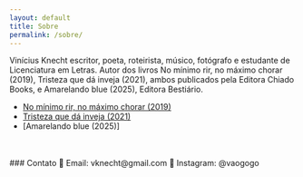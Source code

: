 ```yaml
---
layout: default
title: Sobre
permalink: /sobre/
---
```


Vinícius Knecht escritor, poeta, roteirista, músico, fotógrafo e estudante de Licenciatura em Letras. Autor dos livros No mínimo rir, no máximo chorar (2019), Tristeza que dá inveja (2021), ambos publicados pela Editora Chiado Books, e Amarelando blue (2025), Editora Bestiário.
- [No mínimo rir, no máximo chorar (2019)](https://drive.google.com/drive/folders/1tB9WdHHQNyIbdG1NnoaQFsR1JrfUos7c?usp=drive_link)
- [Tristeza que dá inveja (2021)](https://drive.google.com/drive/folders/183VCjb-lOEEY17wD0DdkQGFDAxQyyg0u?usp=drive_link)
- [Amarelando blue (2025)]
<br>
<br>
### Contato  
📧 Email: vknecht@gmail.com  
📸 Instagram: @vaogogo
